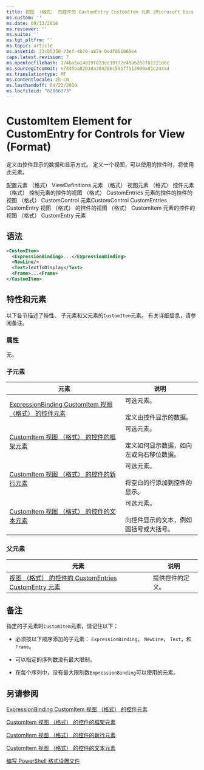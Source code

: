 ```yaml
---
title: 视图 （格式） 的控件的 CustomEntry CustomItem 元素 |Microsoft Docs
ms.custom: ''
ms.date: 09/13/2016
ms.reviewer: ''
ms.suite: ''
ms.tgt_pltfrm: ''
ms.topic: article
ms.assetid: 33cb5350-73ef-4b79-a879-0edf051869e4
caps.latest.revision: 7
ms.openlocfilehash: 174ba6a14819f823ec39f72e49a626e781221d8c
ms.sourcegitcommit: e7445ba8203da304286c591ff513900ad1c244a4
ms.translationtype: MT
ms.contentlocale: zh-CN
ms.lasthandoff: 04/23/2019
ms.locfileid: "62066373"
---
```

# <a name="customitem-element-for-customentry-for-controls-for-view-format"></a>CustomItem Element for CustomEntry for Controls for View (Format)

定义由控件显示的数据和显示方式。 定义一个视图，可以使用的控件时，将使用此元素。

配置元素 （格式） ViewDefinitions 元素 （格式） 视图元素 （格式） 控件元素 （格式） 控制元素的控件的视图 （格式） CustomEntries 元素的控件的控件的视图 （格式） CustomControl 元素CustomControl CustomEntries CustomEntry 视图 （格式） 的控件的视图 （格式） CustomItem 元素的控件的视图 （格式） CustomEntry 元素

## <a name="syntax"></a>语法

```xml
<CustomItem>
  <ExpressionBinding>...</ExpressionBinding>
  <NewLine/>
  <Text>TextToDisplay</Text>
  <Frame>...<Frame>
</CustomItem>
```

## <a name="attributes-and-elements"></a>特性和元素

以下各节描述了特性、 子元素和父元素的`CustomItem`元素。 有关详细信息，请参阅备注。

### <a name="attributes"></a>属性

无。

### <a name="child-elements"></a>子元素

|元素|说明|
|-------------|-----------------|
|[ExpressionBinding CustomItem 视图 （格式） 的控件元素](./expressionbinding-element-for-customitem-for-controls-for-view-format.md)|可选元素。<br /><br /> 定义由控件显示的数据。|
|[CustomItem 视图 （格式） 的控件的框架元素](./frame-element-for-customitem-for-controls-for-view-format.md)|可选元素。<br /><br /> 定义如何显示数据，如向左或向右移位数据。|
|[CustomItem 视图 （格式） 的控件的新行元素](./newline-element-for-customitem-for-controls-for-view-format.md)|可选元素。<br /><br /> 将空白的行添加到控件的显示。|
|[CustomItem 视图 （格式） 的控件的文本元素](./text-element-for-customitem-for-controls-for-view-format.md)|可选元素。<br /><br /> 向控件显示的文本，例如圆括号或大括号。|

### <a name="parent-elements"></a>父元素

|元素|说明|
|-------------|-----------------|
|[视图 （格式） 的控件的 CustomEntries CustomEntry 元素](./customentry-element-for-customentries-for-controls-for-view-format.md)|提供控件的定义。|

## <a name="remarks"></a>备注

指定的子元素时`CustomItem`元素，请记住以下：

- 必须按以下顺序添加的子元素： `ExpressionBinding`， `NewLine`， `Text`，和`Frame`。

- 可以指定的序列数没有最大限制。

- 在每个序列中，没有最大限制数`ExpressionBinding`可以使用的元素。

## <a name="see-also"></a>另请参阅

[ExpressionBinding CustomItem 视图 （格式） 的控件元素](./expressionbinding-element-for-customitem-for-controls-for-view-format.md)

[CustomItem 视图 （格式） 的控件的框架元素](./frame-element-for-customitem-for-controls-for-view-format.md)

[CustomItem 视图 （格式） 的控件的新行元素](./newline-element-for-customitem-for-controls-for-view-format.md)

[CustomItem 视图 （格式） 的控件的文本元素](./text-element-for-customitem-for-controls-for-view-format.md)

[编写 PowerShell 格式设置文件](./writing-a-powershell-formatting-file.md)
